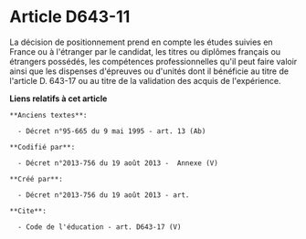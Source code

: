# Article D643-11

La décision de positionnement prend en compte les études suivies en France ou à l'étranger par le candidat, les titres ou
diplômes français ou étrangers possédés, les compétences professionnelles qu'il peut faire valoir ainsi que les dispenses
d'épreuves ou d'unités dont il bénéficie au titre de l'article D. 643-17 ou au titre de la validation des acquis de
l'expérience.

**Liens relatifs à cet article**

	**Anciens textes**:

	  - Décret n°95-665 du 9 mai 1995 - art. 13 (Ab)

	**Codifié par**:

	  - Décret n°2013-756 du 19 août 2013 -  Annexe (V)

	**Créé par**:

	  - Décret n°2013-756 du 19 août 2013 - art.

	**Cite**:

	  - Code de l'éducation - art. D643-17 (V)
